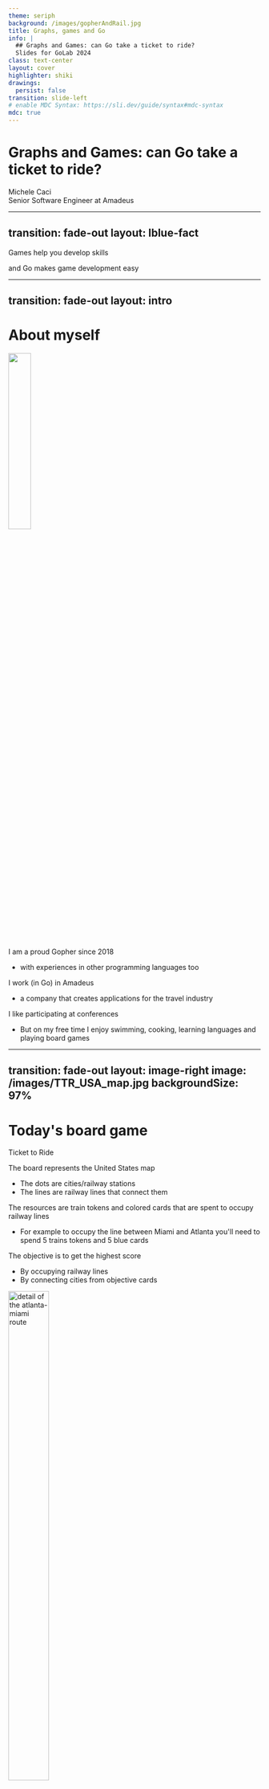 ```yaml
---
theme: seriph
background: /images/gopherAndRail.jpg
title: Graphs, games and Go
info: |
  ## Graphs and Games: can Go take a ticket to ride?
  Slides for GoLab 2024
class: text-center
layout: cover
highlighter: shiki
drawings:
  persist: false
transition: slide-left
# enable MDC Syntax: https://sli.dev/guide/syntax#mdc-syntax
mdc: true
---
```


# Graphs and Games: can Go take a ticket to ride?

<div class="absolute bottom-10 text-left">
    <div>Michele Caci</div>
    <div>Senior Software Engineer at Amadeus</div>
    <div class="flex m-0 gap-1">
      <a href="https://github.com/mcaci" target="_blank" alt="Michele's GitHub" title="Michele's GitHub"
        class="text-xl slidev-icon-btn opacity-50 !border-none !hover:text-white">
        <carbon-logo-github />
      </a>
      <a href="https://x.com/goMicheleCaci" target="_blank" alt="Michele's X" title="Michele's X"
        class="text-xl slidev-icon-btn opacity-50 !border-none !hover:text-white">
        <carbon-logo-x />
      </a>
      <a href="https://www.linkedin.com/in/michele-caci-47770132/" target="_blank" alt="Michele's Linkedin" title="Michele's Linkedin"
        class="text-xl slidev-icon-btn opacity-50 !border-none !hover:text-white">
        <carbon-logo-linkedin />
      </a>
    </div>
</div>

---
transition: fade-out
layout: lblue-fact
---

Games help you develop skills
<v-click>
<div class="font-size-8">and Go makes game development easy</div>
</v-click>

<!-- 
I want to start with this statement that comes from my personal experience. And this conviction has increased a lot by watching my son playing, during the course of his first year of age. He turned 1 year just a month ago by the way.

Games help you develop skills and for what it matters to us, Go makes game development easy and today we'll see how.
-->

---
transition: fade-out
layout: intro
---

# About myself

<img src="/images/meAtCDS23.jpg" class="absolute top-15 right-25 text-right" style="width: 30%; height: auto;"/>

<v-clicks>

I am a proud Gopher since 2018

- with experiences in other programming languages too

I work (in Go) in Amadeus

- a company that creates applications for the travel industry

I like participating at conferences

- But on my free time I enjoy swimming, cooking, learning languages and playing board games
</v-clicks>

<!-- 
I'm Michele, Italian from Sicily, I am a passionate Gopher since 2018 and before then I used to work in Java, Scala and C++. I always like make side projects and develop new things. Besides programming, I enjoy swimming, cooking and learning languages; currently, I'm learning Japanese: GOのワークショップへようこそ！ 

You can find me in:
- github: [mcaci](https://github.com/mcaci)
- linkedin: [Michele Caci](https://www.linkedin.com/in/michele-caci-47770132/)
- X/Twitter: [@goMicheleCaci](https://x.com/goMicheleCaci)
-->

---
transition: fade-out
layout: image-right
image: /images/TTR_USA_map.jpg
backgroundSize: 97%
---

# Today's board game

Ticket to Ride

<v-clicks>

The board represents the United States map

- The dots are cities/railway stations
- The lines are railway lines that connect them

The resources are train tokens and colored cards that are spent to occupy railway lines

- For example to occupy the line between Miami and Atlanta you'll need to spend 5 trains tokens and 5 blue cards

The objective is to get the highest score

- By occupying railway lines
- By connecting cities from objective cards
</v-clicks>

<img v-click="[4, 5]" src="/images/atlantaMiami.png" alt="detail of the atlanta-miami route" class="absolute rounded shadow" style="top: 25%; right: 5%; height: 50%; width: 40%;"/>

<!-- 
Today we will look at this specific game: Ticket to Ride.
Let me have by show of hand: who knows or has played to this game so far?

Nice!

For those who don't know, I'll give you an idea of what it its about
-->
---
transition: fade-out
layout: lblue-fact
---

Let's see how to play the game in Go

---
transition: fade-out
---

# Idea #1

We Go random

<v-click>

Let's simplify the rules first:
</v-click>

<v-clicks>

- the number of player will be 2
- the railway link chosen by each player will be __random__
- each player has unlimited resources
  - which means that each player will take turns to select a link and occupy it
- each player has no objectives
  - which means that the final score will be determined by which lines they occupy

</v-clicks>

---
transition: fade-out
---

# Idea #1

Let's see the code

````md magic-move {lines: true}
```go {all|4-6|8-9|10-20|21|all}
package main

func main() {
	// Collect all the railway lines
	railwaylines, err := data.RailwayLines()
	if err != nil { /* log and exit */ }

	// create the two players
	p1, p2 := player.NewRandom(1), player.NewRandom(2)
	// use a coin to select the player who takes the turn and play until all lines are occupied
	var coin bool
	for game.FreeRoutesAvailable(railwaylines) {
		playRound := p1.Play()
		if !coin {
			playRound = p2.Play()
		}
		playRound(railwaylines)
		// pass the turn
		coin = !coin
	}
	slog.Info("end game", "Score P1", player.Score(p1), "Score P2", player.Score(p2))
}
```

```go {all|1-6|7|8-15|16-23|all}
package player

type Random struct {
	id    int
	owned []*game.TrainLine
}
func NewRandom(id int) *Random { return &Random{id: id} }
func (p *Random) Play() func(g game.Board) {
	return func(g game.Board) {
		// select and remove a random railway line from the board
		chosenLine := game.PopRandomLine(g)
		// add it to the owned list
		p.owned = append(p.owned, (*game.TrainLine)(chosenLine))
	}
}
// Score sums up the value of each owned railway line
func (p *Random) Score() int {
	var score int
	for i := range p.owned {
		score += p.owned[i].Value()
	}
	return score
}
```
````

<!-- 
And so we have our first gameplay example
-->

---
transition: fade-out
layout: fact
---

Demo time!

---
transition: fade-out
layout: lblue-fact
---

Let's focus on the board for one second

---
transition: slide-left
layout: image
image: /images/TTR_USA_map.jpg
backgroundSize: fit
---

<!-- 
If you pay closer attention to the board, you'll notice one interesting property
 -->

---
transition: slide-left
layout: image
image: /images/aGraphToMe.jpeg
backgroundSize: fit
---

---
transition: slide-left
layout: image
image: /images/TTR_USA_map_graph.jpg
backgroundSize: fit
---

---
transition: fade-out
layout: image-right
image: /images/aGraphToMeReallyYeah.jpeg
backgroundSize: 90%
---

# Idea #2

Let's model Ticket to Ride board as a graph

This is where we introduce graphs algorithms

<!-- But if graph algorithms look scary to you I have good news for you -->

---
transition: fade-out
layout: image
image: /images/goodNewsAlgorithmsAreEasy.jpg
backgroundSize: fit
---

<!-- 
Let's see how Go really makes the implementation of graph algorithms easy

There are two elements that stand out:

1. Go can easily be written line by line from pseudocode
2. Go has generics and interfaces which can help in making data structure adaptable to any kind of data

In other words we can decouple the data structure itself from the kind of data it holds 
-->

---
transition: fade-out
layout: lblue-fact
---

Graphs Algorithms, Ticket To Ride and Go

---
transition: fade-out
---

# Vertices and Edges

How we can implement them in Go and how they translate in Ticket to Ride

<v-click>

````md magic-move {lines: true}
```go {none|1-4|5-10}
// A vertex is a node that is holding data, for simplicity we will have it comparable
type Vertex[T comparable] struct { 
  E T 
}
// An edge is a pair of vertices that can hold any property
type Edge[T comparable] struct {
	X, Y *Vertex[T]
	P    EdgeProperty
}
type EdgeProperty any
```

```go {1|2-5|7-10|11-12}
// A Ticket to Ride example
// We create city stations as vertices of our Ticket to Ride graph
type City string
newYork := Vertex[City]{E: "New York"}
washington := Vertex[City]{E: "Washington"}

// We define a property for the Edge between city station vertices
type TrainLineProperty struct {
  Distance int
}
// We create a train line as an edge between two city station vertices
newYorkWashington := Edge[City]{X: &newYork, Y: &washington, P: TrainLineProperty{Distance: 2}}
```
````
</v-click>

---
transition: fade-out
---

# Graphs

How we can implement them in Go and how they translate in Ticket to Ride

````md magic-move {lines: true}
```go
// ArcsList is graph representation of a collection of edges and vertices
type ArcsList[T comparable] struct {
	v        []*Vertex[T]
	e        []*Edge[T]
}
```

```go {1-4|5-10|6,12-17|all}
// A Ticket to Ride example
newYork := Vertex[City]{E: "New York"}
washington := Vertex[City]{E: "Washington"}
newYorkWashington := Edge[City]{X: &newYork, Y: washington, P: TrainLineProperty{Distance: 2}}
// Keep adding cities (vertices) and railway lines (edges)
// And add all them to the board
board := ArcsList[City]{
  v: []*Vertex[City]{ &newYork ,&washington /*, ...*/ }
  e: []*Edge[City]{ &newYorkWashington /*, ...*/ }
}

// in other words the job that was done when collecting all the railway lines in the main
func main() {
	// ...
	railwaylines, err := data.RailwayLines()
	// ...
}
```

```go
// ArcsList is graph representation of a collection of edges and vertices
type ArcsList[T comparable] struct {
	v        []*Vertex[T]
	e        []*Edge[T]
}
```
````

<v-clicks>

There are other graph representations.

The choice of the representation is based on memory and time efficiency with respect to the operations done.

All graph representations share a common behavior that can be captured by creating an interface.

```go
type Graph[T comparable] interface { 
  Vertices() []*Vertex[T]
  Edges() []*Edge[T]
  AddVertex(v *Vertex[T])
  RemoveVertex(v *Vertex[T])
  AddEdge(e *Edge[T])
  RemoveEdge(e *Edge[T])
  // ...
}
```

</v-clicks>

---
transition: fade-out
layout: lblue-fact
---

What algorithms do we need for Ticket to Ride?

<!-- 
Once we have a graph up representing the board of ticket to ride, we can start reasoning on it using the algorithms we have at our disposal

Let's see a few of them.
-->

---
transition: fade-out
layout: image-right
image: /images/TTR_USA_map.jpg
backgroundSize: 100%
---

# Is there a path connecting a city to another one?

Connected vertices in a graph

<v-clicks>

The game starts with all of the cities connected by the edges representing the railway lines

As soon as players occupy railway lines, the correspondent edge is removed from the graph

We are going to see the following algorithms to check if two cities are still connected by railway lines:

- __visit__ of a graph
- __connectivity__ of two vertices in a graph

</v-clicks>

---
transition: fade-out
---

# Is there a path connecting a city to another one?

Let's see the code

<v-clicks>

````md magic-move {lines: true}
```go {all|3|4-7,21|8-10,20|10-13,20|6,7,10,14-15,20,21|5,10,16-19,20,22|all}
// GenericVisit walks the graph from a source node, visiting each node it can visit only once
func GenericVisit[T comparable](g Graph[T], s *Vertex[T]) *Tree[T] {
	if !g.ContainsVertex(s) { return nil }
	s.Visit()
	t := &Tree[T]{element: &s.E}
	queue := []*Vertex[T]{s}
	for len(queue) != 0 {
		var next *Vertex[T]
		next, queue = queue[0], queue[1:]
		for _, v := range g.AdjacentNodes(next) {
			if v.Visited() {
				continue
			}
			v.Visit()
			queue = append(queue, v)
			parentNode := t.Find(&next.E)
			if subtree != nil {
				parentNode.children = append(parentNode.children, &Tree[T]{element: &v.E})
			}
		}
	}
	return t
}
```

```go {all|1-4|6-21|6,10,11|6,14-19|6,15|all}
type Tree[T comparable] struct {
	element  *T
	children []*Tree[T]
}

func (t *Tree[T]) Find(e *T) *Tree[T] {
	switch {
	case t == nil, t.element == nil:
		return nil
	case *t.element == *e:
		return t
	case t.children == nil:
		return nil
	default:		
		i := slices.IndexFunc(t.children, func(t *Tree[T]) bool { return t.Find(e) != nil })
		if i < 0 {
			return nil
		}
		return t.children[i]
	}
}
```

```go
// func GenericVisit[T comparable](g Graph[T], s *Vertex[T]) *Tree[T]

// Connected verifies that the vertices x and y are connected in the graph g
// by visiting g using x as a source and checking that the output tree contains the vertex v
func Connected[T comparable](g Graph[T], x, y *Vertex[T]) bool {
	return GenericVisit(g, x).Find(&y.E) != nil
}
```
````
</v-clicks>

---
transition: fade-out
layout: image-right
image: /images/TTR_USA_map.jpg
backgroundSize: 100%
---

# Of all the routes connecting two cities, which one is the shortest?

Shortest path

<v-clicks>

If two cities are connected, there is at least one route between them

We are going to see the __Bellman-Ford algorithm__ to check which route is the shortest between two cities

</v-clicks>

---
transition: fade-out
---

# Bellman-Ford algorithm for the shortest path

Let's see the code


````md magic-move {lines: true}
```go {all|2-8|9-21|all}
func BellmanFordDistances[T comparable](g Graph[T], s *Vertex[T]) map[*Vertex[T]]*Distance[T] {
	d := make(map[*graph.Vertex[T]]*Distance[T]) // type Distance[T comparable] struct { v, u *Vertex[T]; d int }
	for _, v := range g.Vertices() {
		d[v] = &Distance[T]{v: s, u: v}
		if v != s {
			d[v].d = math.MaxInt
		}
	}
	canRelax := (x, y *graph.Vertex[T], w Weighter) bool { return d[x].d+w.Weight() < d[y].d && d[x].d+w.Weight() > 0 }
	relax    := (x, y *graph.Vertex[T], w Weighter) 	  { d[y].setDistance(w.Weight() + d[x].d)}
	for range g.Vertices() {
		for _, e := range g.Edges() {
			w := e.P.(Weighter) // type Weighter interface{ Weight() int }
			switch {
			case canRelax(e.X, e.Y, w):
				relax(e.X, e.Y, w)
			case canRelax(e.Y, e.X, w):
				relax(e.Y, e.X, w)
			}
		}
	}
	return d
}
```

```go {all|5-7,23|3,4,8-22|all}
func Shortest[T comparable](g graph.Graph[T], d map[*graph.Vertex[T]]*Distance[T], x, y *graph.Vertex[T]) []*graph.Vertex[T] {
	if len(g.Vertices()) < 2 { return nil }
	isShortestDist := func(u, v *graph.Vertex[T], w Weighter) bool { return d[u].d+w.Weight() == d[v].d }
	isConnectingEdge := func(u, v *graph.Vertex[T], e *graph.Edge[T]) bool { return (e.X == u && e.Y == v) || (e.X == v && e.Y == u) }
	path := []*graph.Vertex[T]{y}
	v := y
	for v != x {
	neighbourSearch:
		for _, u := range g.AdjacentNodes(v) {
			for _, edge := range g.Edges() {
				if !isConnectingEdge(u, v, edge) {
					continue
				}
				if !isShortestDist(u, v, edge.P.(Weighter)) {
					continue
				}
				path = append([]*graph.Vertex[T]{u}, path...)
				v = u
				break neighbourSearch
			}
		}
	}
	return path
}
```
````

---
transition: fade-out
---

# Quick note on why using Go for algorithm development

The power of simplicity

<v-clicks>

A common theme in Go is that its simplicity often hides the complexity that makes the language simple

It holds the same with algorithms, despite being complex themselves, few lines of code are necessary to implement them in Go

</v-clicks>

<!-- 
We have seen some of the syntax elements of Go like Generics, Interfaces and Functions as first class citizen have bubbled up quite often in the code snippets.
And the interesting part is that they contribute to make the code look almost like pseudo-code.
Don't get me wrong, I'm not comparing the two of them, but if you look at a textbook and see the pseudo-code for an algorithm,
Go provides all the necessary the tools to translate pseudocode into actual code.
Which leads me to my, probably, unpopular opinion.
-->

---
layout: lblue-fact
transition: fade-out
---

It is very easy to translate pseudocode to Go

---
transition: fade-out
---

# Back to Idea #2

New rules

<v-clicks>

- the number of player will be 2
- each player has unlimited resources
  - which means that each player will take turns to select a link and occupy it
- each player has __3__ objectives
  - which means the railway link chosen by each player will be made by __looking at the shortest path__ available for the routes on their objective list

</v-clicks>

---
transition: fade-out
---

# Back to Idea #2

Let's see the code

````md magic-move {lines: true}
```go {all|7-12|all}
package main

func main() {
	// Collect all the railway lines
	railwaylines, err := data.RailwayLines()
	if err != nil { /* log and exit */ }
	// Collect all the tickets/objectives
	tickets, err := data.Tickets()
	if err != nil { /* log and exit */ }

	// create the two players
	p1, p2 := player.NewWithTickets(1, game.GetTickets(3, &tickets)),player.NewWithTickets(2, game.GetTickets(3, &tickets))
	// use a coin to select the player who takes the turn and play until all lines are occupied
	var coin bool
	for game.FreeRoutesAvailable(railwaylines) {
		play := p1.Play()
		if !coin {
			play = p2.Play()
		}
		play(railwaylines)
		// pass the turn
		coin = !coin
	}
	slog.Info("end game", "Score P1", player.Score(p1), "Score P2", player.Score(p2))
}
```

```go {all|3-7|8-10|11-22|all}
package player

type WithTickets struct {
	id         int
	ownedLines game.Board
	tickets    []game.Ticket
}
func NewWithTickets(id int, t []game.Ticket) *WithTickets {
	return &WithTickets{id: id, tickets: t, ownedLines: graph.NewUndirected[game.City](graph.ArcsListType)}
}
func (p *Random) Play() func(g game.Board) {
	randomSelection := func(b game.Board) { 
		// same as the random player but storing ownedLines in the graph
	}
	shortestPath := func(b game.Board) { //...
	}

	if !p.HasTicketsToComplete() {
		return randomSelection
	}
	return shortestPath
}
```

```go {all|2,4,19|5-11|11-17}
shortestPath := func(b game.Board) {
	localBoard := graph.Copy(b)
updatedBoard:
	for len(localBoard.Edges()) > 0 {
		// Part 1: keep the door open to random selection if there are no available tickets
		ticket, err := p.NextAvailableTicket()
		if err != nil {
			return randomSelection(localBoard)
		}
		cX, cY := game.FindCity(ticket.X, localBoard), game.FindCity(ticket.Y, localBoard)
		tX, tY := (*graph.Vertex[game.City])(cX), (*graph.Vertex[game.City])(cY)

		//  Part 2: if there is no path between the two cities, the ticket is done and you move to the next one
		if !visit.ExistsPath(localBoard, tX, tY) {
			ticket.Done = true
			continue
		}
		// ...
	}
	return
}
```

```go {all|7,10-12|10-18}
shortestPath := func(b game.Board) {
	localBoard := graph.Copy(b)
updatedBoard:
	for len(localBoard.Edges()) > 0 {
		// ...
		cX, cY := game.FindCity(ticket.X, localBoard), game.FindCity(ticket.Y, localBoard)
		tX, tY := (*graph.Vertex[game.City])(cX), (*graph.Vertex[game.City])(cY)
		// ...

		// Part 3: if there is a path between the two cities in the objective
		// select the shortest path and take the first segment available
		shortest := path.Shortest(localBoard, path.BellmanFordDist(localBoard, tX), tX, tY)
		for i := 0; i < len(shortest)-1; i++ {
			chosenLine := game.FindLineFunc(func(tl *game.TrainLine) bool {
				return tl.X.E == shortest[i].E && tl.Y.E == shortest[i+1].E ||
					 tl.X.E == shortest[i+1].E && tl.Y.E == shortest[i].E
			}, localBoard)
			chosenLineEdge := (*graph.Edge[game.City])(chosenLine)			
			// ...
		}
		// ...
	}
	return 
}
```

```go {all|9-13,20-22|3-4,10-11,14-18,23}
shortestPath := func(b game.Board) {
	localBoard := graph.Copy(b)
updatedBoard:
	for len(localBoard.Edges()) > 0 {
		// ...
		// Part 4: if the segment is occupied by the player, check the next one (inner loop)
		// if the segment is occupied by the other player, remove the edge and recheck the shortest path (outer loop)
		shortest := path.Shortest(localBoard, path.BellmanFordDist(localBoard, tX), tX, tY)
		for i := 0; i < len(shortest)-1; i++ {
			chosenLine := // ...
			chosenLineEdge := // ...
			owned := p.ownedLines.ContainsEdge(chosenLineEdge)
			if owned { continue }
			occupiedNotOwned := chosenLine.P.(*game.TrainLineProperty).Occupied
			if occupiedNotOwned {
				localBoard.RemoveEdge(chosenLineEdge)
				continue updatedBoard
			}
			// ...			
		}
		// If all the segments of the ticket are owned, the ticket is done
		ticket.Done, ticket.Ok = true, true
	}
	return
}
```

```go {all|8-15|16-21|all}
shortestPath := func(b game.Board) {
	localBoard := graph.Copy(b)
updatedBoard:
	for len(localBoard.Edges()) > 0 {
		// ...
		shortest := path.Shortest(localBoard, path.BellmanFordDist(localBoard, tX), tX, tY)
		for i := 0; i < len(shortest)-1; i++ {
			chosenLine := // ...
			chosenLineEdge := // ..
			// ..
			// Part 5: occupy the segment
			chosenLine.P.(*game.TrainLineProperty).Occupy()
			p.ownedLines.AddVertex(chosenLine.X)
			p.ownedLines.AddVertex(chosenLine.Y)
			p.ownedLines.AddEdge(chosenLineEdge)
			// Part 6: Check if ticket is completed after taking the segment
			if visit.ExistsPath(p.ownedLines, tX, tY) {
				ticket.Done, ticket.Ok = true, true
			}
			// as a segment was occupied, the turn is over
			return
		}
		// ...
	}
	return
}
```
````

---
transition: fade-out
layout: fact
---

Demo time!

---
transition: fade-out
layout: image-right
image: /images/Gophers1.jpeg
backgroundSize: 80%
---

# Conclusions

Can Go take the Ticket to Ride? Yes!

<v-clicks>

Games are a good opportunity to practise and learn new aspects of Go

Go makes it easy to translate pseudo-code in actual code and to implement algorithms

__Take advantage of the simplicity that Go brings you__
</v-clicks>

---
layout: fact
transition: fade-out
class: "font-size-7.8"
---

And you'll be able to create awesome things in Go!

---
layout: lblue-end
transition: fade-out
---

<div class="text-white font-size-10">
Thank you very much!
</div>

<div class="absolute bottom-10">
  <div  class="text-white">Michele Caci</div>
  <div class="flex m-0 gap-1">
    <a href="https://github.com/mcaci" target="_blank" alt="Michele's GitHub" title="Michele's GitHub"
      class="text-xl slidev-icon-btn opacity-50 !border-none !hover:text-white">
      <carbon-logo-github />
    </a>
    <a href="https://x.com/goMicheleCaci" target="_blank" alt="Michele's X" title="Michele's X"
      class="text-xl slidev-icon-btn opacity-50 !border-none !hover:text-white">
      <carbon-logo-x />
    </a>
    <a href="https://www.linkedin.com/in/michele-caci-47770132/" target="_blank" alt="Michele's Linkedin" title="Michele's Linkedin"
      class="text-xl slidev-icon-btn opacity-50 !border-none !hover:text-white">
      <carbon-logo-linkedin />
    </a>
  </div>
</div>
<img src="/images/michelecaciQR.jpeg" class="absolute bottom-5 right-5 text-right" style="width: 20%; height: auto;"/>

---
hide: true
transition: fade-out
---

# References and links

<br/>

Other examples of game development in Go:

- Daniela Petruzalek's talks [Building an Indie Game in GO](https://www.youtube.com/watch?v=Oce77qCXu7I) and [Pacman from scratch](https://www.youtube.com/watch?v=SM8LTMnB4x0);
- Drishti Jain's talk [Go Beyond the Console: Developing 2D Games in Go](https://www.youtube.com/watch?v=OBKULmYQbuU);
- [Othello style game](https://github.com/mcaci/wallrush)

The repositories used in this presentation are:

- [graphgo](https://github.com/mcaci/graphgo): my library to learn graph algorithms in Go on my free time
- [go-ticket-to-ride](https://github.com/mcaci/go-ticket-to-ride): the implementation of the ticket to ride game in Go
- [golab24-GraphsNGo-slides](https://github.com/mcaci/golab24-GraphsNGo-slides): the link to the code of these slides

Prefer to use [gonum](https://github.com/mcaci/wallrush) instead of graphgo for working with graphs as it is a more complete library